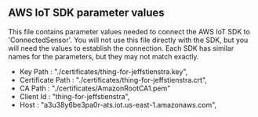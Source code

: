 ## AWS IoT SDK parameter values
This file contains parameter values needed to connect the AWS IoT SDK to 'ConnectedSensor'. You will not use this file directly
with the SDK, but you will need the values to establish the connection. Each SDK has similar names for the parameters, but
they may not match exactly.

- Key Path          : "./certificates/thing-for-jeffstienstra.key",
- Certificate Path  : "./certificates/thing-for-jeffstienstra.crt",
- CA Path           : "./certificates/AmazonRootCA1.pem"
- Client Id         : "thing-for-jeffstienstra",
- Host              : "a3u38y6be3pa0r-ats.iot.us-east-1.amazonaws.com",
